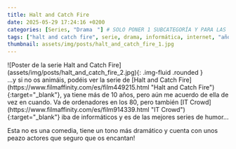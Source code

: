```yaml
---
title: Halt and Catch Fire
date: 2025-05-29 17:24:16 +0200
categories: [Series, "Dramaㅤ"] # SOLO PONER 1 SUBCATEGORÍA Y PARA LAS SERIES PONER UN CARACTER INVISIBLE, COPIALO DE ENTRE LOS PARÉNTESIS (ㅤ), AL FINAL DE LA SUBCATEGORÍA, POR EJEMPLO [Series, "Thrillerㅤ"]
tags: ["halt and catch fire", serie, drama, informática, internet, "años 80", "años 90", "christopher cantwell", "christopher rogers"]
thumbnail: assets/img/posts/halt_and_catch_fire_1.jpg
---
```


<div class="row mb-4">
  <div class="col-md-5" markdown="1">
![Poster de la serie Halt and Catch Fire](assets/img/posts/halt_and_catch_fire_2.jpg){: .img-fluid .rounded }
  </div>
  <div class="col-md-7" markdown="1">
...y si no os animáis, podéis ver la serie de [Halt and Catch Fire](https://www.filmaffinity.com/es/film449215.html "Halt and Catch Fire"){:target="_blank"}, ya tiene más de 10 años, pero aún me acuerdo de ella de vez en cuando. Va de ordenadores en los 80, pero también [IT Crowd](https://www.filmaffinity.com/es/film914339.html "IT Crowd"){:target="_blank"} iba de informáticos y es de las mejores series de humor...

Esta no es una comedia, tiene un tono más dramático y cuenta con unos peazo actores que seguro que os encantan!
  </div>
</div>
